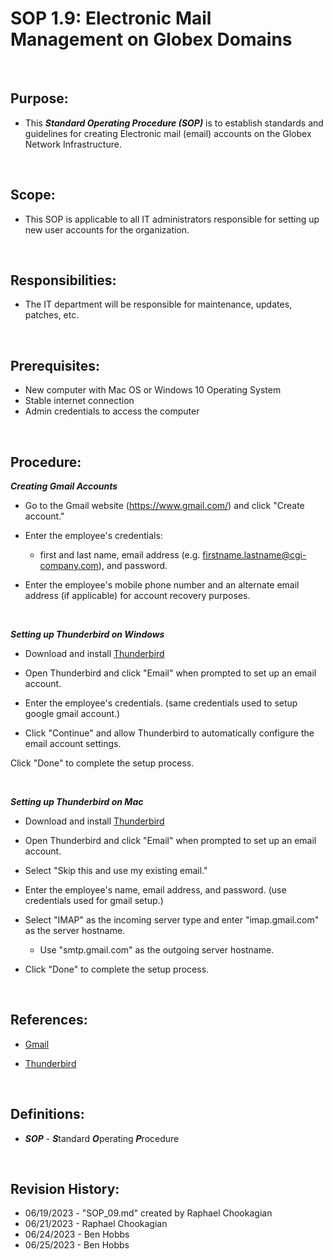 # SOP 1.9: Electronic Mail Management on Globex Domains

<br>

## Purpose:

* This ***Standard Operating Procedure (SOP)*** is to establish standards and guidelines for creating Electronic mail (email) accounts on the Globex Network Infrastructure.

<br>

## Scope:

* This SOP is applicable to all IT administrators responsible for setting up new user accounts for the organization.

<br>

## Responsibilities:

* The IT department will be responsible for maintenance, updates, patches, etc.

<br>

## Prerequisites:

* New computer with Mac OS or Windows 10 Operating System
* Stable internet connection
* Admin credentials to access the computer

<br>

## Procedure:

***Creating Gmail Accounts***

* Go to the Gmail website (<https://www.gmail.com/>) and click "Create account."

* Enter the employee's credentials:
  * first and last name, email address (e.g. <firstname.lastname@cgi-company.com>), and password.

* Enter the employee's mobile phone number and an alternate email address (if applicable) for account recovery purposes.

<br>

***Setting up Thunderbird on Windows***

* Download and install [Thunderbird](https://www.mozilla.org/en-US/thunderbird/)

* Open Thunderbird and click "Email" when prompted to set up an email account.

* Enter the employee's credentials. (same credentials used to setup google gmail account.)

* Click "Continue" and allow Thunderbird to automatically configure the email account settings.

Click "Done" to complete the setup process.

<br>

***Setting up Thunderbird on Mac***

* Download and install [Thunderbird](https://www.mozilla.org/en-US/thunderbird/)

* Open Thunderbird and click "Email" when prompted to set up an email account.

* Select "Skip this and use my existing email."

* Enter the employee's name, email address, and password. (use credentials used for gmail setup.)

* Select "IMAP" as the incoming server type and enter "imap.gmail.com" as the server hostname.
  * Use "smtp.gmail.com" as the outgoing server hostname.

* Click "Done" to complete the setup process.

<br>

## References:

* [Gmail](https://mail.google.com/?)

* [Thunderbird](https://www.mozilla.org/en-US/thunderbird/)

<br>

## Definitions:

* ***SOP*** - ***S***tandard ***O***perating ***P***rocedure

<br>

## Revision History:

* 06/19/2023 - "SOP_09.md" created by Raphael Chookagian
* 06/21/2023 - Raphael Chookagian
* 06/24/2023 - Ben Hobbs
* 06/25/2023 - Ben Hobbs
